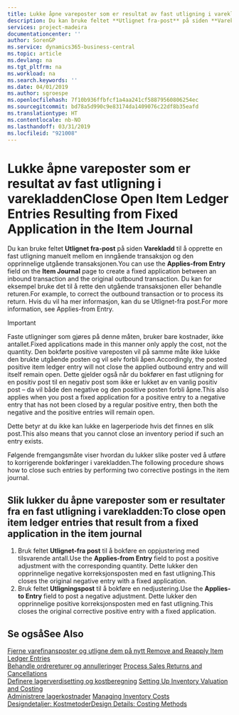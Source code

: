 ```yaml
---
title: Lukke åpne vareposter som er resultat av fast utligning i varekladden | Microsoft-dokumentasjon
description: Du kan bruke feltet **Utlignet fra-post** på siden **Varekladd** til å opprette en fast utligning manuelt mellom en inngående transaksjon og den opprinnelige utgående transaksjonen. Du kan for eksempel bruke det til å rette den utgående transaksjonen eller behandle returen.
services: project-madeira
documentationcenter: ''
author: SorenGP
ms.service: dynamics365-business-central
ms.topic: article
ms.devlang: na
ms.tgt_pltfrm: na
ms.workload: na
ms.search.keywords: ''
ms.date: 04/01/2019
ms.author: sgroespe
ms.openlocfilehash: 7f10b936ffbfcf1a4aa241cf58879560806254ec
ms.sourcegitcommit: bd78a5d990c9e83174da1409076c22df8b35eafd
ms.translationtype: HT
ms.contentlocale: nb-NO
ms.lasthandoff: 03/31/2019
ms.locfileid: "921008"
---
```

# <a name="close-open-item-ledger-entries-resulting-from-fixed-application-in-the-item-journal"></a><span data-ttu-id="f2166-104">Lukke åpne vareposter som er resultat av fast utligning i varekladden</span><span class="sxs-lookup"><span data-stu-id="f2166-104">Close Open Item Ledger Entries Resulting from Fixed Application in the Item Journal</span></span>
<span data-ttu-id="f2166-105">Du kan bruke feltet **Utlignet fra-post** på siden **Varekladd** til å opprette en fast utligning manuelt mellom en inngående transaksjon og den opprinnelige utgående transaksjonen.</span><span class="sxs-lookup"><span data-stu-id="f2166-105">You can use the **Applies-from Entry** field on the **Item Journal** page to create a fixed application between an inbound transaction and the original outbound transaction.</span></span> <span data-ttu-id="f2166-106">Du kan for eksempel bruke det til å rette den utgående transaksjonen eller behandle returen.</span><span class="sxs-lookup"><span data-stu-id="f2166-106">For example, to correct the outbound transaction or to process its return.</span></span> <span data-ttu-id="f2166-107">Hvis du vil ha mer informasjon, kan du se Utlignet-fra post.</span><span class="sxs-lookup"><span data-stu-id="f2166-107">For more information, see Applies-from Entry.</span></span>  

> [!IMPORTANT]  
>  <span data-ttu-id="f2166-108">Faste utligninger som gjøres på denne måten, bruker bare kostnader, ikke antallet.</span><span class="sxs-lookup"><span data-stu-id="f2166-108">Fixed applications made in this manner only apply the cost, not the quantity.</span></span> <span data-ttu-id="f2166-109">Den bokførte positive vareposten vil på samme måte ikke lukke den brukte utgående posten og vil selv forbli åpen.</span><span class="sxs-lookup"><span data-stu-id="f2166-109">Accordingly, the posted positive item ledger entry will not close the applied outbound entry and will itself remain open.</span></span> <span data-ttu-id="f2166-110">Dette gjelder også når du bokfører en fast utligning for en positiv post til en negativ post som ikke er lukket av en vanlig positiv post – da vil både den negative og den positive posten forbli åpne.</span><span class="sxs-lookup"><span data-stu-id="f2166-110">This also applies when you post a fixed application for a positive entry to a negative entry that has not been closed by a regular positive entry, then both the negative and the positive entries will remain open.</span></span>  
>   
>  <span data-ttu-id="f2166-111">Dette betyr at du ikke kan lukke en lagerperiode hvis det finnes en slik post.</span><span class="sxs-lookup"><span data-stu-id="f2166-111">This also means that you cannot close an inventory period if such an entry exists.</span></span>  

<span data-ttu-id="f2166-112">Følgende fremgangsmåte viser hvordan du lukker slike poster ved å utføre to korrigerende bokføringer i varekladden.</span><span class="sxs-lookup"><span data-stu-id="f2166-112">The following procedure shows how to close such entries by performing two corrective postings in the item journal.</span></span>  

## <a name="to-close-open-item-ledger-entries-that-result-from-a-fixed-application-in-the-item-journal"></a><span data-ttu-id="f2166-113">Slik lukker du åpne vareposter som er resultater fra en fast utligning i varekladden:</span><span class="sxs-lookup"><span data-stu-id="f2166-113">To close open item ledger entries that result from a fixed application in the item journal</span></span>  

1.  <span data-ttu-id="f2166-114">Bruk feltet **Utlignet-fra post** til å bokføre en oppjustering med tilsvarende antall.</span><span class="sxs-lookup"><span data-stu-id="f2166-114">Use the **Applies-from Entry** field to post a positive adjustment with the corresponding quantity.</span></span> <span data-ttu-id="f2166-115">Dette lukker den opprinnelige negative korreksjonsposten med en fast utligning.</span><span class="sxs-lookup"><span data-stu-id="f2166-115">This closes the original negative entry with a fixed application.</span></span>  
2.  <span data-ttu-id="f2166-116">Bruk feltet **Utligningspost** til å bokføre en nedjustering.</span><span class="sxs-lookup"><span data-stu-id="f2166-116">Use the **Applies-to Entry** field to post a negative adjustment.</span></span> <span data-ttu-id="f2166-117">Dette lukker den opprinnelige positive korreksjonsposten med en fast utligning.</span><span class="sxs-lookup"><span data-stu-id="f2166-117">This closes the original corrective positive entry with a fixed application.</span></span>  

## <a name="see-also"></a><span data-ttu-id="f2166-118">Se også</span><span class="sxs-lookup"><span data-stu-id="f2166-118">See Also</span></span>  
[<span data-ttu-id="f2166-119"> Fjerne varefinansposter og utligne dem på nytt</span><span class="sxs-lookup"><span data-stu-id="f2166-119"> Remove and Reapply Item Ledger Entries</span></span>](finance-how-to-remove-and-reapply-item-entries.md)  
 <span data-ttu-id="f2166-120">[Behandle ordrereturer og annulleringer](sales-how-process-sales-returns-cancellations.md) </span><span class="sxs-lookup"><span data-stu-id="f2166-120">[Process Sales Returns and Cancellations](sales-how-process-sales-returns-cancellations.md) </span></span>  
 <span data-ttu-id="f2166-121">[Definere lagerverdisetting og kostberegning](finance-set-up-inventory-valuation-and-costing.md) </span><span class="sxs-lookup"><span data-stu-id="f2166-121">[Setting Up Inventory Valuation and Costing](finance-set-up-inventory-valuation-and-costing.md) </span></span>  
 <span data-ttu-id="f2166-122">[Administrere lagerkostnader](finance-manage-inventory-costs.md) </span><span class="sxs-lookup"><span data-stu-id="f2166-122">[Managing Inventory Costs](finance-manage-inventory-costs.md) </span></span>  
 [<span data-ttu-id="f2166-123">Designdetaljer: Kostmetoder</span><span class="sxs-lookup"><span data-stu-id="f2166-123">Design Details: Costing Methods</span></span>](design-details-costing-methods.md)
